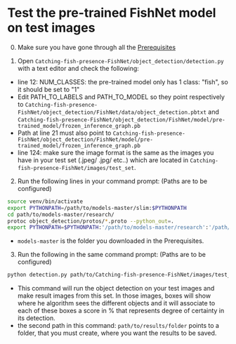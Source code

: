 # Test the pre-trained FishNet model on test images

0. Make sure you have gone through all the <a href='doc/Prerequisites.md'>Prerequisites</a><br>

1. Open `Catching-fish-presence-FishNet/object_detection/detection.py` with a text editor and check the following:
- line 12: NUM_CLASSES: the pre-trained model only has 1 class: "fish", so it should be set to "1"
- Edit PATH_TO_LABELS and PATH_TO_MODEL so they point respectively to `Catching-fish-presence-FishNet/object_detection/FishNet/data/object_detection.pbtxt` and `Catching-fish-presence-FishNet/object_detection/FishNet/model/pre-trained_model/frozen_inference_graph.pb`
- Path at line 21 must also point to `Catching-fish-presence-FishNet/object_detection/FishNet/model/pre-trained_model/frozen_inference_graph.pb`
- line 124: make sure the image format is the same as the images you have in your test set (.jpeg/ .jpg/ etc..) which are located in `Catching-fish-presence-FishNet/images/test_set`.




2. Run the following lines in your command prompt: (Paths are to be configured)
````bash
source venv/bin/activate
export PYTHONPATH=/path/to/models-master/slim:$PYTHONPATH
cd path/to/models-master/research/
protoc object_detection/protos/*.proto --python_out=.
export PYTHONPATH=$PYTHONPATH:'/path/to/models-master/research':'/path/to/models-master/research/slim'
````
- `models-master` is the folder you downloaded in the Prerequisites.


3. Run the following in the same command prompt: (Paths are to be configured)
````bash
python detection.py path/to/Catching-fish-presence-FishNet/images/test_set path/to/results/folder path/to/Catching-fish-presence-FishNet/object_detection/data/class_list.txt
````
- This command will run the object detection on your test images and make result images from this set. In those images, boxes will show where he algorithm sees the different objects and it will associate to each of these boxes a score in % that represents degree of certainty in its detection.
- the second path in this command: `path/to/results/folder` points to a folder, that you must create, where you want the results to be saved.
